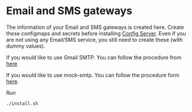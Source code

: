 # Email and SMS gateways

The information of your Email and SMS gateways is created here.  Create these configmaps and secrets before installing [Config Server](../../mosip/config_server).  Even if you are not using any Email/SMS service, you still need to create these (with dummy values).

If you would like to use Gmail SMTP. You can follow the procedure from [here](../../docs/create-gmail-app-password.md)

If you would like to use mock-smtp. You can follow the procedure form [here](../../mosip/mock-smtp/README.md).

Run 
```sh
./install.sh
```
